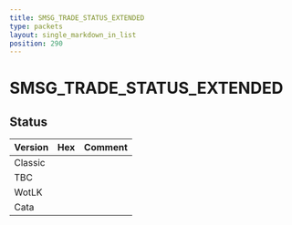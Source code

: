 ```yaml
---
title: SMSG_TRADE_STATUS_EXTENDED
type: packets
layout: single_markdown_in_list
position: 290
---
```


# SMSG_TRADE_STATUS_EXTENDED

## Status

Version | Hex | Comment
---------- | ---------- | ---------- 
Classic |  |  
TBC |  |  
WotLK |  |  
Cata |  |  
